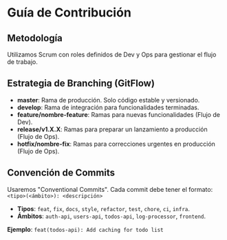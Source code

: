 # Guía de Contribución

## Metodología
Utilizamos Scrum con roles definidos de Dev y Ops para gestionar el flujo de trabajo.

## Estrategia de Branching (GitFlow)

- **master**: Rama de producción. Solo código estable y versionado.
- **develop**: Rama de integración para funcionalidades terminadas.
- **feature/nombre-feature**: Ramas para nuevas funcionalidades (Flujo de Dev).
- **release/v1.X.X**: Ramas para preparar un lanzamiento a producción (Flujo de Ops).
- **hotfix/nombre-fix**: Ramas para correcciones urgentes en producción (Flujo de Ops).

## Convención de Commits
Usaremos "Conventional Commits". Cada commit debe tener el formato:
`<tipo>(<ámbito>): <descripción>`

- **Tipos**: `feat`, `fix`, `docs`, `style`, `refactor`, `test`, `chore`, `ci`, `infra`.
- **Ámbitos**: `auth-api`, `users-api`, `todos-api`, `log-processor`, `frontend`.

**Ejemplo**: `feat(todos-api): Add caching for todo list`